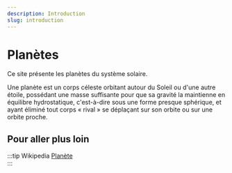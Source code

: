 ```yaml
---
description: Introduction
slug: introduction
---
```


# Planètes

Ce site présente les planètes du système solaire.

Une planète est un corps céleste orbitant autour du Soleil ou d'une autre étoile, possédant une masse suffisante pour que sa gravité la maintienne en équilibre hydrostatique, c'est-à-dire sous une forme presque sphérique, et ayant éliminé tout corps « rival » se déplaçant sur son orbite ou sur une orbite proche. 

## Pour aller plus loin

:::tip Wikipedia
[Planète](https://fr.wikipedia.org/wiki/Planète)  
:::


